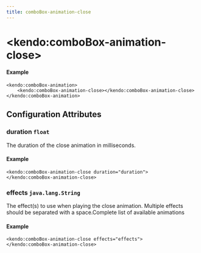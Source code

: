 ```yaml
---
title: comboBox-animation-close
---
```


# \<kendo:comboBox-animation-close\>



#### Example
    <kendo:comboBox-animation>
        <kendo:comboBox-animation-close></kendo:comboBox-animation-close>
    </kendo:comboBox-animation>

## Configuration Attributes

### duration `float`

The duration of the close animation in milliseconds.

#### Example
    <kendo:comboBox-animation-close duration="duration">
    </kendo:comboBox-animation-close>

### effects `java.lang.String`

The effect(s) to use when playing the close animation. Multiple effects should be separated with a space.Complete list of available animations

#### Example
    <kendo:comboBox-animation-close effects="effects">
    </kendo:comboBox-animation-close>

